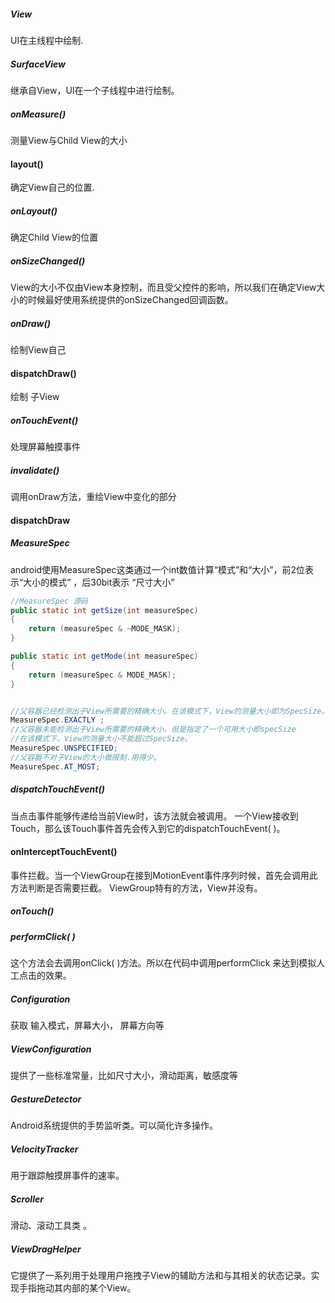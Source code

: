 ##### View
UI在主线程中绘制.

##### SurfaceView
继承自View，UI在一个子线程中进行绘制。

##### onMeasure()
测量View与Child View的大小

#### layout()
确定View自己的位置.

##### onLayout()
确定Child View的位置

#####  onSizeChanged()
View的大小不仅由View本身控制，而且受父控件的影响，所以我们在确定View大小的时候最好使用系统提供的onSizeChanged回调函数。

##### onDraw()
绘制View自己

#### dispatchDraw()
绘制 子View

##### onTouchEvent()
处理屏幕触摸事件
##### invalidate()
调用onDraw方法，重绘View中变化的部分

#### dispatchDraw



##### MeasureSpec
android使用MeasureSpec这类通过一个int数值计算“模式”和“大小”，前2位表示“大小的模式” ，后30bit表示 “尺寸大小”
```java
//MeasureSpec 源码
public static int getSize(int measureSpec)
{
    return (measureSpec & ~MODE_MASK);
}

public static int getMode(int measureSpec)
{
    return (measureSpec & MODE_MASK);
}


//父容器已经检测出子View所需要的精确大小。在该模式下，View的测量大小即为SpecSize。
MeasureSpec.EXACTLY ;
//父容器未能检测出子View所需要的精确大小，但是指定了一个可用大小即specSize
//在该模式下，View的测量大小不能超过SpecSize。
MeasureSpec.UNSPECIFIED;
//父容器不对子View的大小做限制.用得少。
MeasureSpec.AT_MOST;
```



##### dispatchTouchEvent()
当点击事件能够传递给当前View时，该方法就会被调用。
一个View接收到Touch，那么该Touch事件首先会传入到它的dispatchTouchEvent( )。

#### onInterceptTouchEvent()
事件拦截。当一个ViewGroup在接到MotionEvent事件序列时候，首先会调用此方法判断是否需要拦截。
ViewGroup特有的方法，View并没有。

##### onTouch()


##### performClick( )
这个方法会去调用onClick( )方法。所以在代码中调用performClick 来达到模拟人工点击的效果。


##### Configuration
获取 输入模式，屏幕大小， 屏幕方向等
##### ViewConfiguration
提供了一些标准常量，比如尺寸大小，滑动距离，敏感度等
##### GestureDetector
Android系统提供的手势监听类。可以简化许多操作。
##### VelocityTracker
用于跟踪触摸屏事件的速率。
##### Scroller
滑动、滚动工具类 。
##### ViewDragHelper
它提供了一系列用于处理用户拖拽子View的辅助方法和与其相关的状态记录。实现手指拖动其内部的某个View。
